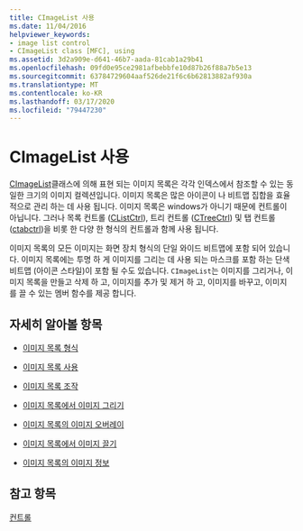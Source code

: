 ```yaml
---
title: CImageList 사용
ms.date: 11/04/2016
helpviewer_keywords:
- image list control
- CImageList class [MFC], using
ms.assetid: 3d2a909e-d641-46b7-aada-81cab1a29b41
ms.openlocfilehash: 09fd0e95ce2981afbebbfe10d87b26f88a7b5e13
ms.sourcegitcommit: 63784729604aaf526de21f6c6b62813882af930a
ms.translationtype: MT
ms.contentlocale: ko-KR
ms.lasthandoff: 03/17/2020
ms.locfileid: "79447230"
---
```

# <a name="using-cimagelist"></a>CImageList 사용

[CImageList](../mfc/reference/cimagelist-class.md)클래스에 의해 표현 되는 이미지 목록은 각각 인덱스에서 참조할 수 있는 동일한 크기의 이미지 컬렉션입니다. 이미지 목록은 많은 아이콘이 나 비트맵 집합을 효율적으로 관리 하는 데 사용 됩니다. 이미지 목록은 windows가 아니기 때문에 컨트롤이 아닙니다. 그러나 목록 컨트롤 ([CListCtrl](../mfc/reference/clistctrl-class.md)), 트리 컨트롤 ([CTreeCtrl](../mfc/reference/ctreectrl-class.md)) 및 탭 컨트롤 ([ctabctrl](../mfc/reference/ctabctrl-class.md))을 비롯 한 다양 한 형식의 컨트롤과 함께 사용 됩니다.

이미지 목록의 모든 이미지는 화면 장치 형식의 단일 와이드 비트맵에 포함 되어 있습니다. 이미지 목록에는 투명 하 게 이미지를 그리는 데 사용 되는 마스크를 포함 하는 단색 비트맵 (아이콘 스타일)이 포함 될 수도 있습니다. `CImageList`는 이미지를 그리거나, 이미지 목록을 만들고 삭제 하 고, 이미지를 추가 및 제거 하 고, 이미지를 바꾸고, 이미지를 끌 수 있는 멤버 함수를 제공 합니다.

## <a name="what-do-you-want-to-know-more-about"></a>자세히 알아볼 항목

- [이미지 목록 형식](../mfc/types-of-image-lists.md)

- [이미지 목록 사용](../mfc/using-an-image-list.md)

- [이미지 목록 조작](../mfc/manipulating-image-lists.md)

- [이미지 목록에서 이미지 그리기](../mfc/drawing-images-from-an-image-list.md)

- [이미지 목록의 이미지 오버레이](../mfc/image-overlays-in-image-lists.md)

- [이미지 목록에서 이미지 끌기](../mfc/dragging-images-from-an-image-list.md)

- [이미지 목록의 이미지 정보](../mfc/image-information-in-image-lists.md)

## <a name="see-also"></a>참고 항목

[컨트롤](../mfc/controls-mfc.md)
